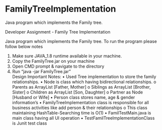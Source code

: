 # FamilyTreeImplementation
Java program which implements the Family tree. 

Developer Assignment - Family Tree Implementation

Java program which implements the Family tree. To run the program please follow below notes
  1.	Make sure JAVA_1.8 runtime available in your machine.
  2.	Copy the FamilyTree.jar on your machine
  3.	Open CMD prompt & navigate to the directory
  4.	Run “java -jar FamilyTree.jar”  
Design Important Notes:
  •	Used Tree implementation to store the family relationships.
  •	Node is class which having bidirectional relationships.
      o	Parents as ArrayList<Node> [Father, Mother]
      o	Siblings as ArrayList<Node> [Brother, Sister]
      o	Children as ArrayList<Node> [Son, Daughter]
      o	Partner as Node [Husband or Wife]
  •	Person class stores name, age & gender information’s
  •	FamilyTreeImplementation class is responsible for all business activities like add person & their relationships
      o	This class maintaining HashTable-Searching time is O(1)
  •	FamilTestMain.java is main class having all UI operation 
  •	TestFamilTreeImplementationClass is Junit test class




